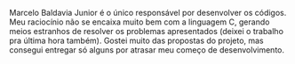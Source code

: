 Marcelo Baldavia Junior é o único responsável por desenvolver os códigos. 
Meu raciocínio não se encaixa muito bem com a linguagem C, gerando meios estranhos de resolver os problemas apresentados (deixei o trabalho pra última hora também).
Gostei muito das propostas do projeto, mas consegui entregar só alguns por atrasar meu começo de desenvolvimento.
